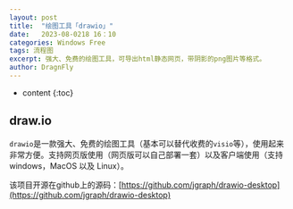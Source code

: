```yaml
---
layout: post
title:  "绘图工具「drawio」"
date:   2023-08-0218 16：10
categories: Windows Free
tags: 流程图
excerpt: 强大、免费的绘图工具，可导出html静态网页，带阴影的png图片等格式。
author: DragnFly
---
```


* content
{:toc}

## draw.io 

`drawio`是一款强大、免费的绘图工具（基本可以替代收费的`visio`等），使用起来非常方便。支持网页版使用（网页版可以自己部署一套）以及客户端使用（支持 windows，MacOS 以及 Linux）。

该项目开源在github上的源码：[https://github.com/jgraph/drawio-desktop](https://github.com/jgraph/drawio-desktop)